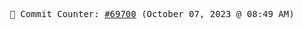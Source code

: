 <p align="center">
    <samp>
        📮 Commit Counter: <a href="https://github.com/Javascript-void0/Javascript-void0/commits/main">#69700</a> (October 07, 2023 @ 08:49 AM)
    </samp>
</p>